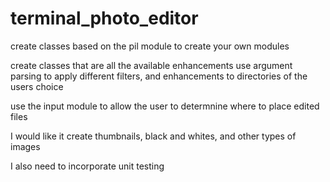 # terminal_photo_editor
create classes based on the pil module to create your own modules

create classes that are all the available enhancements
use argument parsing to apply different filters, and enhancements to directories of the users choice

use the input module to allow the user to determnine where to place edited files

I would like it create thumbnails, black and whites, and other types of images

I also need to incorporate unit testing

